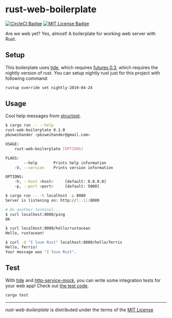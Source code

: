 # rust-web-boilerplate

[![CircleCI Badge]][CircleCI]
[![MIT License Badge]][MIT License]

Are we web yet? Yes, almost! A boilerplate for working web server with Rust.

## Setup

This boilerplate uses [tide], which requires [futures 0.3], which requires the nightly version of rust.
You can setup nightly rust just for this project with following command:

```bash
rustup override set nightly-2019-04-24
```

## Usage

Cool help messages from [structopt].

```bash
$ cargo run -- --help
rust-web-boilerplate 0.1.0
pbzweihander <pbzweihander@gmail.com>

USAGE:
    rust-web-boilerplate [OPTIONS]

FLAGS:
        --help       Prints help information
    -V, --version    Prints version information

OPTIONS:
    -h, --host <host>     [default: 0.0.0.0]
    -p, --port <port>     [default: 5000]

$ cargo run -- -h localhost -p 8080
Server is listening on: http://[::1]:8080

# On another terminal...
$ curl localhost:8080/ping
OK

$ curl localhost:8080/hello/rustacean
Hello, rustacean!

$ curl -d "I love Rust" localhost:8080/hello/ferris
Hello, ferris!
Your message was "I love Rust".
```

## Test

With [tide] and [http-service-mock], you can write some integration tests for your web app! Check out [the test code][integration test code].

```bash
cargo test
```

---

_rust-web-boilerplate_ is distributed under the terms of the [MIT License]


[CircleCI Badge]: https://circleci.com/gh/pbzweihander/rust-web-boilerplate.svg?style=svg
[CircleCI]: https://circleci.com/gh/pbzweihander/rust-web-boilerplate
[MIT License Badge]: https://badgen.net/badge/license/MIT/blue
[MIT License]: LICENSE
[tide]: https://github.com/rustasync/tide
[futures 0.3]: https://github.com/rust-lang-nursery/futures-rs
[structopt]: https://github.com/TeXitoi/structopt
[http-service-mock]: https://github.com/rustasync/http-service
[integration test code]: tests/integration.rs
